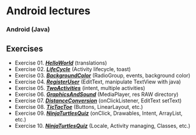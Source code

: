 # Android lectures
### Android (Java)

## Exercises
- Exercise 01. _**[HelloWorld](https://github.com/Mikodanic-I/lectures-android/tree/master/HelloWorld)**_ (translations)
- Exercise 02. _**[LifeCycle](https://github.com/Mikodanic-I/lectures-android/tree/master/LifeCycle)**_ (Activity lifecycle, toast)
- Exercise 03. _**[BackgroundColor](https://github.com/Mikodanic-I/lectures-android/tree/master/BackgroundColor)**_ (RadioGroup, events, background color)
- Exercise 04. _**[RegisterUser](https://github.com/Mikodanic-I/lectures-android/tree/master/RegisterUser)**_ (EditText, manipulate TextView with java)
- Exercise 05. _**[TwoActivities](https://github.com/Mikodanic-I/lectures-android/tree/master/TwoActivities)**_ (intent, multiple activities)
- Exercise 06. _**[GraphicsAndSound](https://github.com/Mikodanic-I/lectures-android/tree/master/GraphicsAndSound)**_ (MediaPlayer, res RAW directory)
- Exercise 07. _**[DistanceConversion](https://github.com/Mikodanic-I/lectures-android/tree/master/DistanceConversion)**_ (onClickListener, EditText setText)
- Exercise 08. _**[TicTacToe](https://github.com/Mikodanic-I/lectures-android/tree/master/TicTacToe)**_ (Buttons, LinearLayout, etc.)
- Exercise 09. _**[NinjaTurtlesQuiz](https://github.com/Mikodanic-I/lectures-android/tree/master/NinjaTurtlesQuiz)**_ (onClick, Drawables, Intent, ArrayList, etc.)
- Exercise 10. _**[NinjaTurtlesQuiz](https://github.com/Mikodanic-I/lectures-android/tree/master/AnimalPicker)**_ (Locale, Activity managing, Classes, etc.)
